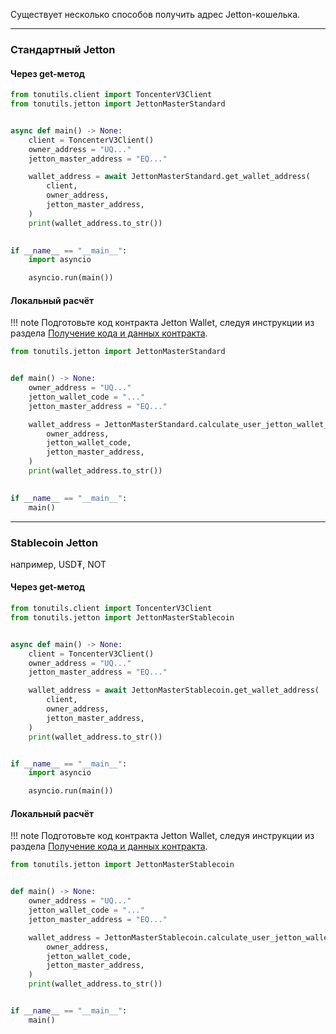 Существует несколько способов получить адрес Jetton-кошелька.

---

### Стандартный Jetton

#### Через get-метод

```python
from tonutils.client import ToncenterV3Client
from tonutils.jetton import JettonMasterStandard


async def main() -> None:
    client = ToncenterV3Client()
    owner_address = "UQ..."
    jetton_master_address = "EQ..."

    wallet_address = await JettonMasterStandard.get_wallet_address(
        client,
        owner_address,
        jetton_master_address,
    )
    print(wallet_address.to_str())

    
if __name__ == "__main__":
    import asyncio

    asyncio.run(main())
```

#### Локальный расчёт

!!! note
    Подготовьте код контракта Jetton Wallet, следуя инструкции из раздела [Получение кода и данных контракта](get-contract-code-and-data.md).

```python
from tonutils.jetton import JettonMasterStandard


def main() -> None:
    owner_address = "UQ..."
    jetton_wallet_code = "..."
    jetton_master_address = "EQ..."

    wallet_address = JettonMasterStandard.calculate_user_jetton_wallet_address(
        owner_address,
        jetton_wallet_code,
        jetton_master_address,
    )
    print(wallet_address.to_str())

    
if __name__ == "__main__":
    main()
```

---

### Stablecoin Jetton

например, USD₮, NOT

#### Через get-метод

```python
from tonutils.client import ToncenterV3Client
from tonutils.jetton import JettonMasterStablecoin


async def main() -> None:
    client = ToncenterV3Client()
    owner_address = "UQ..."
    jetton_master_address = "EQ..."

    wallet_address = await JettonMasterStablecoin.get_wallet_address(
        client,
        owner_address,
        jetton_master_address,
    )
    print(wallet_address.to_str())


if __name__ == "__main__":
    import asyncio

    asyncio.run(main())
```

#### Локальный расчёт

!!! note
    Подготовьте код контракта Jetton Wallet, следуя инструкции из раздела [Получение кода и данных контракта](get-contract-code-and-data.md).

```python
from tonutils.jetton import JettonMasterStablecoin


def main() -> None:
    owner_address = "UQ..."
    jetton_wallet_code = "..."
    jetton_master_address = "EQ..."

    wallet_address = JettonMasterStablecoin.calculate_user_jetton_wallet_address(
        owner_address,
        jetton_wallet_code,
        jetton_master_address,
    )
    print(wallet_address.to_str())


if __name__ == "__main__":
    main()
```
